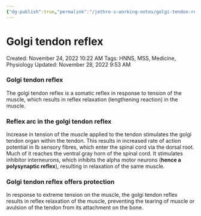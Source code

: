 ```yaml
---
{"dg-publish":true,"permalink":"/jethro-s-working-notes/golgi-tendon-reflex/","dgPassFrontmatter":true}
---
```



# Golgi tendon reflex

Created: November 24, 2022 10:22 AM
Tags: HNNS, MSS, Medicine, Physiology
Updated: November 28, 2022 9:53 AM

### Golgi tendon reflex
The golgi tendon reflex is a somatic reflex in response to tension of the muscle, which results in reflex relaxation (lengthening reaction) in the muscle.

### Reflex arc in the golgi tendon reflex
Increase in tension of the muscle applied to the tendon stimulates the golgi tendon organ within the tendon.
This results in increased rate of action potential in Ib sensory fibres, which enter the spinal cord via the dorsal root. Much of it reaches the ventral gray horn of the spinal cord.
It stimulates inhibitor interneurons, which inhibits the alpha motor neurons (******hence a polysynaptic reflex******), resulting in relaxation of the same muscle.


### Golgi tendon reflex offers protection
In response to extreme tension on the muscle, the golgi tendon reflex results in reflex relaxation of the muscle, preventing the tearing of muscle or avulsion of the tendon from its attachment on the bone.